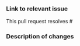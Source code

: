 <!--
  Thank you for submitting a pull request!

  ⚠️⚠️ Please do the following before submitting: ⚠️⚠️

  - Read the `docs/contributing.md` guide and make sure you've followed all the steps given.
  - Ensure that the code is up-to-date with the `main` branch.
  - Provide or update documentation for any feature added by your pull request.
  - Provide relevant tests for your feature or bug fix.
-->

### Link to relevant issue

This pull request resolves #

### Description of changes

<!-- Include a description of the proposed changes. -->
